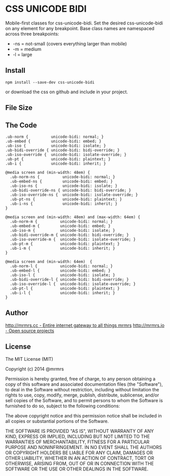 # CSS UNICODE BIDI

  Mobile-first classes for css-unicode-bidi.
  Set the desired css-unicode-bidi on any element for any breakpoint.
  Base class names are namespaced across three breakpoints:

*  -ns = not-small (covers everything larger than mobile)
*  -m  = medium
*  -l  = large

## Install
```
npm install --save-dev css-unicode-bidi
```
or download the css on github and include in your project.

## File Size


## The Code
```
.ub-norm {          unicode-bidi: normal; }
.ub-embed {         unicode-bidi: embed; }
.ub-iso {           unicode-bidi: isolate; }
.ub-bidi-override { unicode-bidi: bidi-override; }
.ub-iso-override {  unicode-bidi: isolate-override; }
.ub-pt {            unicode-bidi: plaintext; }
.ub-i {             unicode-bidi: inherit; }

@media screen and (min-width: 48em) {
  .ub-norm-ns {          unicode-bidi: normal; }
  .ub-embed-ns {         unicode-bidi: embed; }
  .ub-iso-ns {           unicode-bidi: isolate; }
  .ub-bidi-override-ns { unicode-bidi: bidi-override; }
  .ub-iso-override-ns {  unicode-bidi: isolate-override; }
  .ub-pt-ns {            unicode-bidi: plaintext; }
  .ub-i-ns {             unicode-bidi: inherit; }
}

@media screen and (min-width: 48em) and (max-width: 64em) {
  .ub-norm-m {          unicode-bidi: normal; }
  .ub-embed-m {         unicode-bidi: embed; }
  .ub-iso-m {           unicode-bidi: isolate; }
  .ub-bidi-override-m { unicode-bidi: bidi-override; }
  .ub-iso-override-m {  unicode-bidi: isolate-override; }
  .ub-pt-m {            unicode-bidi: plaintext; }
  .ub-i-m {             unicode-bidi: inherit; }
}

@media screen and (min-width: 64em)  {
  .ub-norm-l {          unicode-bidi: normal; }
  .ub-embed-l {         unicode-bidi: embed; }
  .ub-iso-l {           unicode-bidi: isolate; }
  .ub-bidi-override-l { unicode-bidi: bidi-override; }
  .ub-iso-override-l {  unicode-bidi: isolate-override; }
  .ub-pt-l {            unicode-bidi: plaintext; }
  .ub-i-l {             unicode-bidi: inherit; }
}

```

## Author

[http://mrmrs.cc - Entire internet gateway to all things mrmrs](http://mrmrs.cc)
[http://mrmrs.io - Open source projects](http://mrmrs.io)

## License

The MIT License (MIT)

Copyright (c) 2014 @mrmrs

Permission is hereby granted, free of charge, to any person obtaining a copy
of this software and associated documentation files (the "Software"), to deal
in the Software without restriction, including without limitation the rights
to use, copy, modify, merge, publish, distribute, sublicense, and/or sell
copies of the Software, and to permit persons to whom the Software is
furnished to do so, subject to the following conditions:

The above copyright notice and this permission notice shall be included in
all copies or substantial portions of the Software.

THE SOFTWARE IS PROVIDED "AS IS", WITHOUT WARRANTY OF ANY KIND, EXPRESS OR
IMPLIED, INCLUDING BUT NOT LIMITED TO THE WARRANTIES OF MERCHANTABILITY,
FITNESS FOR A PARTICULAR PURPOSE AND NONINFRINGEMENT. IN NO EVENT SHALL THE
AUTHORS OR COPYRIGHT HOLDERS BE LIABLE FOR ANY CLAIM, DAMAGES OR OTHER
LIABILITY, WHETHER IN AN ACTION OF CONTRACT, TORT OR OTHERWISE, ARISING FROM,
OUT OF OR IN CONNECTION WITH THE SOFTWARE OR THE USE OR OTHER DEALINGS IN
THE SOFTWARE.

